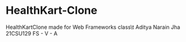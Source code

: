 # HealthKart-Clone
HealthKartClone made for Web Frameworks class\t
Aditya Narain Jha
21CSU129
FS - V - A
